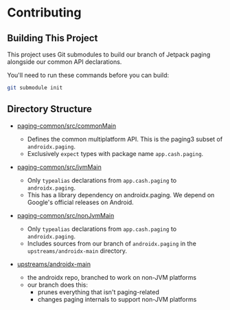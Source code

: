 # Contributing

## Building This Project

This project uses Git submodules to build our branch of Jetpack paging alongside our common API declarations.

You'll need to run these commands before you can build:

```bash
git submodule init
```

## Directory Structure

- [paging-common/src/commonMain](paging-common/src/commonMain)
  - Defines the common multiplatform API.
    This is the paging3 subset of `androidx.paging`.
  - Exclusively `expect` types with package name `app.cash.paging`.

- [paging-common/src/jvmMain](paging-common/src/jvmMain)
  - Only `typealias` declarations from `app.cash.paging` to `androidx.paging`.
  - This has a library dependency on androidx.paging.
    We depend on Google's official releases on Android.

- [paging-common/src/nonJvmMain](paging-common/src/nonJvmMain)
  - Only `typealias` declarations from `app.cash.paging` to `androidx.paging`.
  - Includes sources from our branch of `androidx.paging` in the `upstreams/androidx-main` directory.

- [upstreams/androidx-main](upstreams/androidx-main)
  - the androidx repo, branched to work on non-JVM platforms
  - our branch does this:
    - prunes everything that isn't paging-related
    - changes paging internals to support non-JVM platforms

